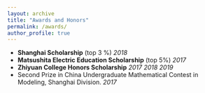```yaml
---
layout: archive
title: "Awards and Honors"
permalink: /awards/
author_profile: true
---
```


  

*    **Shanghai Scholarship** (top 3 %)  *2018*
*    **Matsushita Electric Education Scholarship** (top 5%) *2017*
*    **Zhiyuan College Honors Scholarship** *2017 2018 2019*
*    Second Prize in China Undergraduate Mathematical Contest in Modeling, Shanghai Division. *2017*

